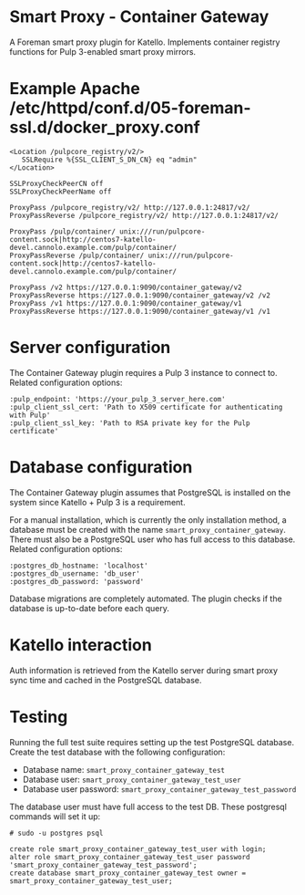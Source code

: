 # Smart Proxy - Container Gateway

A Foreman smart proxy plugin for Katello.  Implements container registry functions for Pulp 3-enabled smart proxy mirrors.

# Example Apache /etc/httpd/conf.d/05-foreman-ssl.d/docker_proxy.conf

```
<Location /pulpcore_registry/v2/>
   SSLRequire %{SSL_CLIENT_S_DN_CN} eq "admin"
</Location>

SSLProxyCheckPeerCN off
SSLProxyCheckPeerName off

ProxyPass /pulpcore_registry/v2/ http://127.0.0.1:24817/v2/
ProxyPassReverse /pulpcore_registry/v2/ http://127.0.0.1:24817/v2/

ProxyPass /pulp/container/ unix:///run/pulpcore-content.sock|http://centos7-katello-devel.cannolo.example.com/pulp/container/
ProxyPassReverse /pulp/container/ unix:///run/pulpcore-content.sock|http://centos7-katello-devel.cannolo.example.com/pulp/container/

ProxyPass /v2 https://127.0.0.1:9090/container_gateway/v2
ProxyPassReverse https://127.0.0.1:9090/container_gateway/v2 /v2
ProxyPass /v1 https://127.0.0.1:9090/container_gateway/v1
ProxyPassReverse https://127.0.0.1:9090/container_gateway/v1 /v1
```

# Server configuration

The Container Gateway plugin requires a Pulp 3 instance to connect to.  Related configuration options:
```
:pulp_endpoint: 'https://your_pulp_3_server_here.com'
:pulp_client_ssl_cert: 'Path to X509 certificate for authenticating with Pulp'
:pulp_client_ssl_key: 'Path to RSA private key for the Pulp certificate'
```

# Database configuration

The Container Gateway plugin assumes that PostgreSQL is installed on the system since Katello + Pulp 3 is a requirement.

For a manual installation, which is currently the only installation method, a database must be created with the name
`smart_proxy_container_gateway`.  There must also be a PostgreSQL user who has full access to this database. Related configuration options:
```
:postgres_db_hostname: 'localhost'
:postgres_db_username: 'db_user'
:postgres_db_password: 'password'
```

Database migrations are completely automated.  The plugin checks if the database is up-to-date before each query.

# Katello interaction

Auth information is retrieved from the Katello server during smart proxy sync time and cached in the PostgreSQL database.

# Testing

Running the full test suite requires setting up the test PostgreSQL database.  Create the test database with the following configuration:

- Database name: `smart_proxy_container_gateway_test`
- Database user: `smart_proxy_container_gateway_test_user`
- Database user password: `smart_proxy_container_gateway_test_password`

The database user must have full access to the test DB.  These postgresql commands will set it up:  
```
# sudo -u postgres psql
```

```
create role smart_proxy_container_gateway_test_user with login;
alter role smart_proxy_container_gateway_test_user password 'smart_proxy_container_gateway_test_password';
create database smart_proxy_container_gateway_test owner = smart_proxy_container_gateway_test_user;
```
